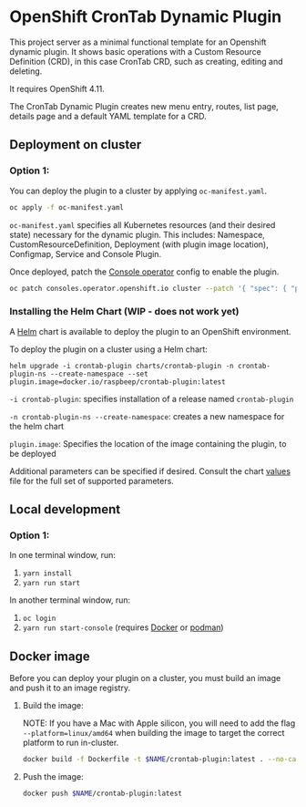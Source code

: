 # OpenShift CronTab Dynamic Plugin

This project server as a minimal functional template for an Openshift dynamic plugin. It shows
basic operations with a Custom Resource Definition (CRD), in this case CronTab CRD, such as creating, editing and deleting.

It requires OpenShift 4.11.

The CronTab Dynamic Plugin creates new menu entry, routes, list page, details page and a
default YAML template for a CRD.

## Deployment on cluster

### Option 1:
You can deploy the plugin to a cluster by applying `oc-manifest.yaml`.

```sh
oc apply -f oc-manifest.yaml
```

`oc-manifest.yaml` specifies all Kubernetes resources (and their desired state) necessary for the dynamic plugin. This includes: Namespace, CustomResourceDefinition, Deployment (with plugin image location), Configmap, Service and Console Plugin.

Once deployed, patch the [Console operator](https://github.com/openshift/console-operator)
config to enable the plugin.

```sh
oc patch consoles.operator.openshift.io cluster --patch '{ "spec": { "plugins": ["crontab-plugin"] } }' --type=merge
```


### Installing the Helm Chart (WIP - does not work yet)
A [Helm](https://helm.sh) chart is available to deploy the plugin to an OpenShift environment.

To deploy the plugin on a cluster using a Helm chart:
```shell
helm upgrade -i crontab-plugin charts/crontab-plugin -n crontab-plugin-ns --create-namespace --set plugin.image=docker.io/raspbeep/crontab-plugin:latest
```

`-i crontab-plugin`: specifies installation of a release named `crontab-plugin`

`-n crontab-plugin-ns --create-namespace`: creates a new namespace for the helm chart

`plugin.image`: Specifies the location of the image containing the plugin, to be deployed

Additional parameters can be specified if desired. Consult the chart [values](charts/openshift-console-plugin/values.yaml) file for the full set of supported parameters.


## Local development

### Option 1:
In one terminal window, run:

1. `yarn install`
2. `yarn run start`

In another terminal window, run:

1. `oc login`
2. `yarn run start-console` (requires [Docker](https://www.docker.com) or [podman](https://podman.io))

## Docker image

Before you can deploy your plugin on a cluster, you must build an image and
push it to an image registry.

1. Build the image:
   
   NOTE: If you have a Mac with Apple silicon, you will need to add the flag
   `--platform=linux/amd64` when building the image to target the correct platform
   to run in-cluster.

   ```sh
   docker build -f Dockerfile -t $NAME/crontab-plugin:latest . --no-cache
   ```

3. Push the image:

   ```sh
   docker push $NAME/crontab-plugin:latest
   ```